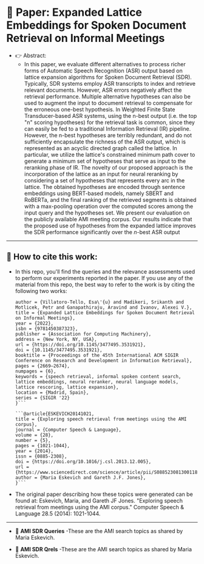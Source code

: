 
# :page_facing_up: **Paper: Expanded Lattice Embeddings for Spoken Document Retrieval on Informal Meetings**

- :point_right: Abstract:
    - In this paper, we evaluate different alternatives to process richer forms of Automatic Speech Recognition (ASR) output based on lattice expansion algorithms for Spoken Document Retrieval (SDR). Typically, SDR systems employ ASR transcripts to index and retrieve relevant documents. However, ASR errors negatively affect the retrieval performance. Multiple alternative hypotheses can also be used to augment the input to document retrieval to compensate for the erroneous one-best hypothesis. In Weighted Finite State Transducer-based ASR systems, using the n-best output (i.e. the top "n" scoring hypotheses) for the retrieval task is common, since they can easily be fed to a traditional Information Retrieval (IR) pipeline. However, the n-best hypotheses are terribly redundant, and do not sufficiently encapsulate the richness of the ASR output, which is represented as an acyclic directed graph called the lattice. In particular, we utilize the lattice's constrained minimum path cover to generate a minimum set of hypotheses that serve as input to the reranking phase of IR. The novelty of our proposed approach is the incorporation of the lattice as an input for neural reranking by considering a set of hypotheses that represents every arc in the lattice. The obtained hypotheses are encoded through sentence embeddings using BERT-based models, namely SBERT and RoBERTa, and the final ranking of the retrieved segments is obtained with a max-pooling operation over the computed scores among the input query and the hypotheses set. We present our evaluation on the publicly available AMI meeting corpus. Our results indicate that the proposed use of hypotheses from the expanded lattice improves the SDR performance significantly over the $n$-best ASR output

---
## :notebook: How to cite this work:

  - In this repo, you'll find the queries and the relevance assessments used to perform our experiments reported in the paper. If you use any of the material from this repo, the best way to refer to the work is by citing the following two works:
    ```@inproceedings{10.1145/3477495.3531921,
    author = {Villatoro-Tello, Esa\'{u} and Madikeri, Srikanth and Motlicek, Petr and Ganapathiraju, Aravind and Ivanov, Alexei V.},
    title = {Expanded Lattice Embeddings for Spoken Document Retrieval on Informal Meetings},
    year = {2022},
    isbn = {9781450387323},
    publisher = {Association for Computing Machinery},
    address = {New York, NY, USA},
    url = {https://doi.org/10.1145/3477495.3531921},
    doi = {10.1145/3477495.3531921},
    booktitle = {Proceedings of the 45th International ACM SIGIR Conference on Research and Development in Information Retrieval},
    pages = {2669–2674},
    numpages = {6},
    keywords = {speech retrieval, informal spoken content search, lattice embeddings, neural reranker, neural language models, lattice rescoring, lattice expansion},
    location = {Madrid, Spain},
    series = {SIGIR '22}
    }```
    
    ```@article{ESKEVICH20141021,
    title = {Exploring speech retrieval from meetings using the AMI corpus},
    journal = {Computer Speech & Language},
    volume = {28},
    number = {5},
    pages = {1021-1044},
    year = {2014},
    issn = {0885-2308},
    doi = {https://doi.org/10.1016/j.csl.2013.12.005},
    url = {https://www.sciencedirect.com/science/article/pii/S0885230813001186},
    author = {Maria Eskevich and Gareth J.F. Jones},
    }```

  - The original paper describing how these topics were generated can be found at: Eskevich, Maria, and Gareth JF Jones. "Exploring speech retrieval from meetings using the AMI corpus." Computer Speech & Language 28.5 (2014): 1021-1044.
  

---

- :file_folder: **AMI SDR Queries**
  -These are the AMI search topics as shared by Maria Eskevich. 
  
- :file_folder: **AMI SDR Qrels**
  -These are the AMI search topics as shared by Maria Eskevich. 
